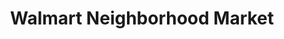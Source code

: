 ---
title: "Walmart Neighborhood Market"
url: /broken-arrow/walmart-neighborhood-market-east-albany-street/
shop: supermarket
---